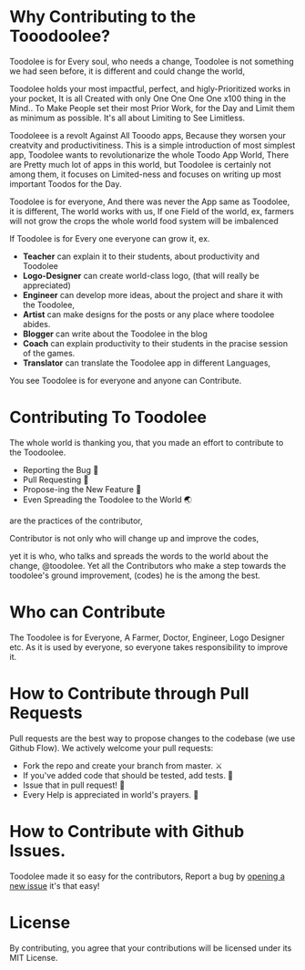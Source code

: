 # Why Contributing to the Tooodoolee?
Toodolee is for Every soul, who needs a change, 
Toodolee is not something we had seen before, it is different and could change the world,

Toodolee holds your most impactful, perfect, and higly-Prioritized works in your pocket,
It is all Created with only One One One One x100 thing in the Mind.. To Make People set their most Prior Work, for the Day and Limit them as minimum as possible. It's all about Limiting to See Limitless.


Toodoleee is a revolt Against All Tooodo apps, Because they worsen your creatvity and productivitiness. This is a simple introduction of most simplest app, Toodolee wants to revolutionarize the whole Toodo App World, There are Pretty much lot of apps in this world, but Toodolee is certainly not among them, it focuses on Limited-ness and focuses on writing up most important Toodos for the Day.


Toodolee is for everyone, And there was never the App same as Toodolee, it is different,
The world works with us, If one Field of the world, ex, farmers will not grow the crops the whole world food system will be imbalenced


If Toodolee is for Every one everyone can grow it,
ex.

- **Teacher** can explain it to their students, about productivity and Toodolee
- **Logo-Designer** can create world-class logo, (that will really be appreciated)
- **Engineer** can develop more ideas, about the project and share it with the Toodolee,
- **Artist** can make designs for the posts or any place where toodolee abides.
- **Blogger** can write about the Toodolee in the blog
- **Coach** can explain productivity to their students in the pracise session of the games.
- **Translator** can translate the Toodolee app in different Languages,

You see Toodolee is for everyone and anyone can Contribute.

# Contributing To Toodolee
The whole world is thanking you, that you made an effort to contribute to the Toodoolee.

- Reporting the Bug 👻 
- Pull Requesting 🐇 
- Propose-ing the New Feature 🌹 
- Even Spreading the Toodolee to the World 🌏 

are the practices of the contributor, 

Contributor is not only who will change up and improve the codes, 

yet it is who, who talks and spreads the words to the world about the change, @toodolee.
Yet all the Contributors who make a step towards the toodolee's ground improvement, (codes) he is the among the best.


# Who can Contribute
The Toodolee is for Everyone, 
A Farmer, Doctor, Engineer, Logo Designer etc. As it is used by everyone, so everyone takes responsibility to improve it.

# How to Contribute through Pull Requests
Pull requests are the best way to propose changes to the codebase (we use Github Flow). We actively welcome your pull requests:

   - Fork the repo and create your branch from master. ⚔️
   - If you've added code that should be tested, add tests. 💯
   - Issue that in pull request! 🥇 
   - Every Help is appreciated in world's prayers. 🤲
   
  
# How to Contribute with Github Issues.
Toodolee made it so easy for the contributors, Report a bug by [opening a new issue](https://github.com/madd-project/toodolee/issues/new/choose) it's that easy!


# License
By contributing, you agree that your contributions will be licensed under its MIT License.
